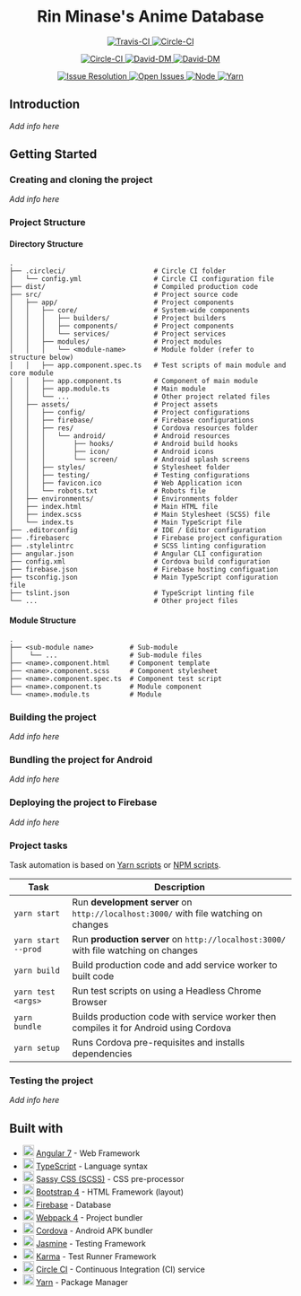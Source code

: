<h1 align="center"> Rin Minase's Anime Database </h1>

<p align="center">
    <a href="https://travis-ci.org/RinMinase/anidb">
        <img alt="Travis-CI" src="https://img.shields.io/travis/RinMinase/anidb.svg?label=production&logo=travis">
    </a>
    <a href="https://circleci.com/gh/RinMinase/anidb/tree/ngx">
        <img alt="Circle-CI" src="https://img.shields.io/circleci/project/github/RinMinase/anidb/ngx.svg?label=staging&logo=circleci">
    </a>
</p>
<p align="center">
    <a href="https://circleci.com/gh/RinMinase/anidb/tree/ngx">
        <img alt="Circle-CI" src="https://img.shields.io/circleci/project/github/RinMinase/anidb/ngx.svg?logo=circleci">
    </a>
    <a href="https://david-dm.org/RinMinase/anidb">
        <img alt="David-DM" src="https://david-dm.org/RinMinase/anidb.svg">
    </a>
    <a href="https://david-dm.org/RinMinase/anidb">
        <img alt="David-DM" src="https://david-dm.org/RinMinase/anidb/dev-status.svg">
    </a>
</p>
<p align="center">
    <a href="http://isitmaintained.com/project/RinMinase/anidb">
        <img alt="Issue Resolution" src="http://isitmaintained.com/badge/resolution/RinMinase/anidb.svg">
    </a>
    <a href="http://isitmaintained.com/project/RinMinase/anidb">
        <img alt="Open Issues" src="http://isitmaintained.com/badge/open/RinMinase/anidb.svg">
    </a>
    <a href="https://nodejs.org">
        <img alt="Node" src="https://img.shields.io/badge/node-%5E6.14.0%20%7C%7C%20%5E8.10.0%20%7C%7C%20%3E%3D9.10.0-green.svg?logo=node.js&logoColor=white">
    </a>
    <a href="https://yarnpkg.com/">
        <img alt="Yarn" src="https://img.shields.io/badge/yarn-%5E1.10.0-blue.svg">
    </a>
</p>

## Introduction
_Add info here_

## Getting Started

### Creating and cloning the project
_Add info here_

### Project Structure

#### Directory Structure
    .
    ├── .circleci/                      # Circle CI folder
    │   └── config.yml                  # Circle CI configuration file
    ├── dist/                           # Compiled production code
    ├── src/                            # Project source code
    │   ├── app/                        # Project components
    │   │   ├── core/                   # System-wide components
    │   │   │   ├── builders/           # Project builders
    │   │   │   ├── components/         # Project components
    │   │   │   └── services/           # Project services
    │   │   ├── modules/                # Project modules
    │   │   │   └── <module-name>       # Module folder (refer to structure below)
    │   │   ├── app.component.spec.ts   # Test scripts of main module and core module
    │   │   ├── app.component.ts        # Component of main module
    │   │   ├── app.module.ts           # Main module
    │   │   └── ...                     # Other project related files
    │   ├── assets/                     # Project assets
    │   │   ├── config/                 # Project configurations
    │   │   ├── firebase/               # Firebase configurations
    │   │   ├── res/                    # Cordova resources folder
    │   │   │   └── android/            # Android resources
    │   │   │       ├── hooks/          # Android build hooks
    │   │   │       ├── icon/           # Android icons
    │   │   │       └── screen/         # Android splash screens
    │   │   ├── styles/                 # Stylesheet folder
    │   │   ├── testing/                # Testing configurations
    │   │   ├── favicon.ico             # Web Application icon
    │   │   └── robots.txt              # Robots file
    │   ├── environments/               # Environments folder
    │   ├── index.html                  # Main HTML file
    │   ├── index.scss                  # Main Stylesheet (SCSS) file
    │   └── index.ts                    # Main TypeScript file
    ├── .editorconfig                   # IDE / Editor configuration
    ├── .firebaserc                     # Firebase project configuration
    ├── .stylelintrc                    # SCSS linting configuration
    ├── angular.json                    # Angular CLI configuration
    ├── config.xml                      # Cordova build configuration
    ├── firebase.json                   # Firebase hosting configuation
    ├── tsconfig.json                   # Main TypeScript configuration file
    ├── tslint.json                     # TypeScript linting file
    └── ...                             # Other project files

#### Module Structure
    .
    ├── <sub-module name>         # Sub-module
    │    └── ...                  # Sub-module files
    ├── <name>.component.html     # Component template
    ├── <name>.component.scss     # Component stylesheet
    ├── <name>.component.spec.ts  # Component test script
    ├── <name>.component.ts       # Module component
    └── <name>.module.ts          # Module

### Building the project
_Add info here_

### Bundling the project for Android
_Add info here_

### Deploying the project to Firebase
_Add info here_

### Project tasks

Task automation is based on [Yarn scripts](https://yarnpkg.com/lang/en/docs/cli/run/) or [NPM scripts](https://docs.npmjs.com/misc/scripts).

| Task                  | Description                                                                           |
| --------------------- | ------------------------------------------------------------------------------------- |
| `yarn start`          | Run **development server** on `http://localhost:3000/` with file watching on changes  |
| `yarn start --prod`   | Run **production server** on `http://localhost:3000/` with file watching on changes   |
| `yarn build`          | Build production code and add service worker to built code                            |
| `yarn test <args>`    | Run test scripts on using a Headless Chrome Browser                                   |
| `yarn bundle`         | Builds production code with service worker then compiles it for Android using Cordova |
| `yarn setup`          | Runs Cordova pre-requisites and installs dependencies                                 |

### Testing the project
_Add info here_

## Built with
* <img width=20 height=20 src="https://angular.io/assets/images/favicons/favicon.ico"> [Angular 7](https://angular.io/) - Web Framework
* <img width=20 height=20 src="https://www.typescriptlang.org/assets/images/icons/favicon-32x32.png"> [TypeScript](https://www.typescriptlang.org/) - Language syntax
* <img width=20 height=20 src="https://sass-lang.com/favicon.ico"> [Sassy CSS (SCSS)](https://sass-lang.com/) - CSS pre-processor
* <img width=20 height=20 src="https://getbootstrap.com/favicon.ico"> [Bootstrap 4](https://getbootstrap.com/) - HTML Framework (layout)
* <img width=20 height=20 src="https://firebase.google.com/favicon.ico"> [Firebase](https://firebase.google.com/) - Database
* <img width=20 height=20 src="https://webpack.js.org/bc3effb418df77da9e04825c48a58a49.ico"> [Webpack 4](https://webpack.js.org/) - Project bundler
* <img width=20 height=20 src="https://cordova.apache.org/favicon.ico"> [Cordova](https://cordova.apache.org/) - Android APK bundler
* <img width=20 height=20 src="https://jasmine.github.io/favicon.ico"> [Jasmine](https://jasmine.github.io/) - Testing Framework
* <img width=20 height=20 src="https://karma-runner.github.io/assets/img/favicon/favicon.ico"> [Karma](https://karma-runner.github.io) - Test Runner Framework
* <img width=20 height=20 src="https://d3r49iyjzglexf.cloudfront.net/favicon-066b37ff00f0f968b903c13ae88b5573b62665aea8fbe91bb61c55dfa9446523.ico"> [Circle CI](https://circleci.com/) - Continuous Integration (CI) service
* <img width=20 height=20 src="https://yarnpkg.com/favicon.ico"> [Yarn](https://yarnpkg.com/) - Package Manager
